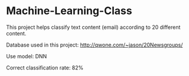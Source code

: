 # Machine-Learning-Class

This project helps classify text content (email) according to 20 different content.

Database used in this project: http://qwone.com/~jason/20Newsgroups/

Use model: DNN

Correct classification rate: 82%
